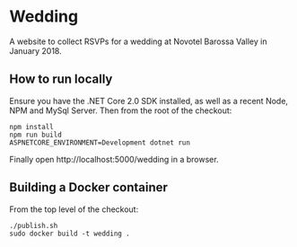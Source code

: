 # Wedding
A website to collect RSVPs for a wedding at Novotel Barossa Valley in January 2018.

## How to run locally
Ensure you have the .NET Core 2.0 SDK installed, as well as a recent Node, NPM and MySql Server.
Then from the root of the checkout:
```
npm install
npm run build
ASPNETCORE_ENVIRONMENT=Development dotnet run
```
Finally open http://localhost:5000/wedding in a browser.

## Building a Docker container
From the top level of the checkout:
```
./publish.sh
sudo docker build -t wedding .
```
